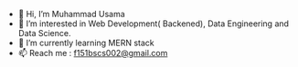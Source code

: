 - 👋 Hi, I’m Muhammad Usama
- 👀 I’m interested in Web Development( Backened), Data Engineering and Data Science.
- 🌱 I’m currently learning MERN stack
- 📫 Reach me : f151bscs002@gmail.com

<!---
musamaawanf151/musamaawanf151 is a ✨ special ✨ repository because its `README.md` (this file) appears on your GitHub profile.
You can click the Preview link to take a look at your changes.
--->

